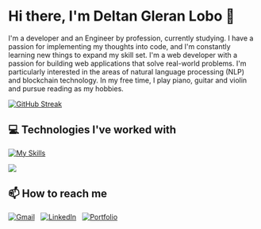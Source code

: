 # Hi there, I'm Deltan Gleran Lobo 👋


I'm a developer and an Engineer by profession, currently studying. I have a passion for implementing my thoughts into code, and I'm constantly learning new things to expand my skill set.
I'm a web developer with a passion for building web applications that solve real-world problems. I'm particularly interested in the areas of natural language processing (NLP) and blockchain technology.
In my free time, I play piano, guitar and violin and pursue reading as my hobbies.

[![GitHub Streak](https://streak-stats.demolab.com?user=Deltan2002&theme=dark)](https://git.io/streak-stats)
  
## 💻 Technologies I've worked with

[![My Skills](https://skillicons.dev/icons?i=linux,html,css,js,java,c,py,react,nodejs,mongodb,bootstrap,tailwind,threejs,mysql,r,docker,solidity,sass,figma,firebase,azure,vim,tensorflow&theme=light)](https://skillicons.dev)

[![](https://github-readme-stats.vercel.app/api?&show_icons=true&theme=dark&username=Deltan2002)](https://github.com/Deltan2002/github-readme-stats)




## 📫 How to reach me

<a href="mailto:deltanlobo92@gmail.com"><img alt="Gmail" src="https://img.shields.io/badge/Gmail-D14836?style=flat&logo=gmail&logoColor=white" /></a> &nbsp;
<a href="https://www.linkedin.com/in/deltan-lobo2002/"><img alt="LinkedIn" src="https://img.shields.io/badge/linkedin%20-%230077B5.svg?&style=flat&logo=linkedin&logoColor=white"/></a> &nbsp;
<a href="https://deltanlobo.vercel.app"><img alt="Portfolio" src="https://img.shields.io/badge/Gmail-D14836?style=flat&logo=gmail&logoColor=white" /></a> &nbsp;




</div>
